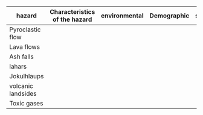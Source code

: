 | hazard             | Characteristics of the hazard | environmental | Demographic | social | economic |
| ------------------ | ----------------------------- | ------------- | ----------- | ------ | -------- |
| Pyroclastic flow   |                               |               |             |        |          |
| Lava flows         |                               |               |             |        |          |
| Ash falls          |                               |               |             |        |          |
| lahars             |                               |               |             |        |          |
| Jokulhlaups        |                               |               |             |        |          |
| volcanic landsides |                               |               |             |        |          |
| Toxic gases        |                               |               |             |        |          |
